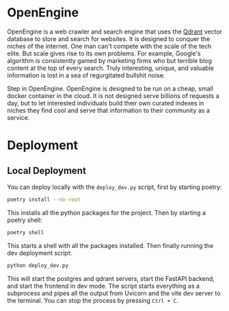 # OpenEngine

OpenEngine is a web crawler and search engine that uses the [Qdrant](https://qdrant.tech/) vector database to store and search for websites. It is designed to conquer the niches of the internet. One man can't compete with the scale of the
tech elite. But scale gives rise to its own problems. For example, Google's algorithm is consistently gamed by marketing firms who but terrible blog content at the top of every search. Truly interesting, unique, and valuable information is lost in a sea of regurgitated bullshit noise.

Step in OpenEngine. OpenEngine is designed to be run on a cheap, small docker container in the cloud. It is not designed serve billions of requests a day, but to let interested individuals build their own curated indexes in niches they find cool and serve that information to their community as a service.

# Deployment

## Local Deployment

You can deploy locally with the `deploy_dev.py` script, first by starting poetry:

```sh
poetry install --no-root
```

This installs all the python packages for the project. Then by starting a poetry shell:

```sh
poetry shell
```

This starts a shell with all the packages installed. Then finally running the dev deployment script:

```sh
python deploy_dev.py
```

This will start the postgres and qdrant servers, start the FastAPI backend, and start the frontend in dev mode. The script starts everything as a subprocess and pipes all the output from Uvicorn and the vite dev server to the terminal. You can stop the process by pressing `Ctrl + C`.
